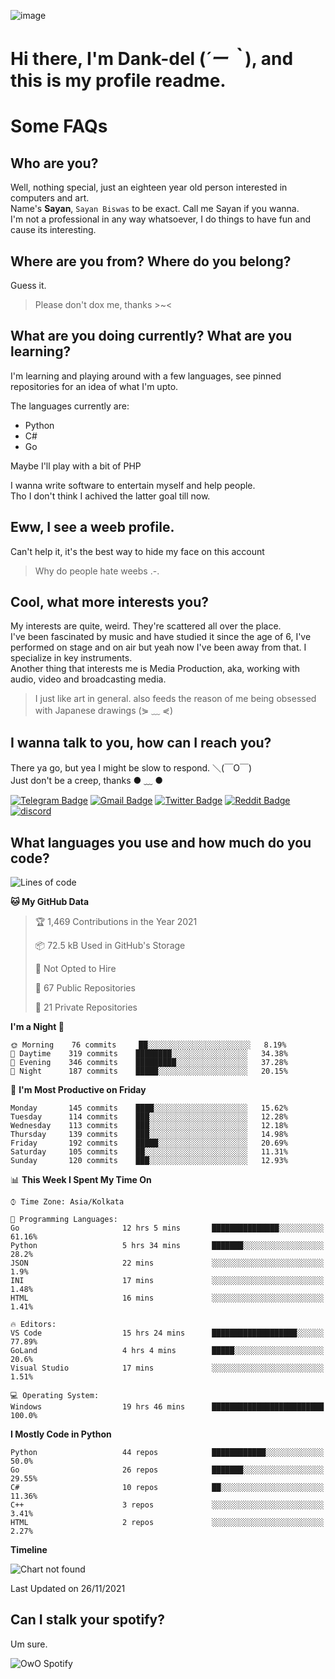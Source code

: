 ![image](https://user-images.githubusercontent.com/63096193/125182844-29f20800-e22f-11eb-8dc9-b0f2d29647bb.png)

# **Hi there, I'm Dank-del (*´ー｀*), and this is my profile readme.**
<!--  [![Profile views](https://gpvc.arturio.dev/dank-del)](https://github.com/dank-del) -->
# Some FAQs

## **Who are you?**

Well, nothing special, just an eighteen year old person interested in computers and art. \
Name's **Sayan**, `Sayan Biswas` to be exact. Call me Sayan if you wanna. \
I'm not a professional in any way whatsoever, I do things to have fun and cause its interesting.

## **Where are you from? Where do you belong?**

Guess it.
> Please don't dox me, thanks >~<

## **What are you doing currently? What are you learning?**

I'm learning and playing around with a few languages, see pinned repositories for an idea of what I'm upto.

The languages currently are:

- Python
- C#
- Go

Maybe I'll play with a bit of PHP

I wanna write software to entertain myself and help people. \
Tho I don't think I achived the latter goal till now.

## **Eww, I see a weeb profile.**

Can't help it, it's the best way to hide my face on this account
> Why do people hate weebs .-.

## **Cool, what more interests you?**

My interests are quite, weird. They're scattered all over the place. \
I've been fascinated by music and have studied it since the age of 6, I've performed on stage and on air but yeah now I've been away from that. I specialize in key instruments. \
Another thing that interests me is Media Production, aka, working with audio, video and broadcasting media.

> I just like art in general. also feeds the reason of me being obsessed with Japanese drawings (⋟ ﹏ ⋞)

## **I wanna talk to you, how can I reach you?**

There ya go, but yea I might be slow to respond. ＼(￣O￣) \
Just don't be a creep, thanks ● ﹏ ●

[![Telegram Badge](https://img.shields.io/badge/-dank_as_fuck-1ca0f1?style=flat-square&logo=telegram&logoColor=white&link=https://t.me/dank_as_fuck)](https://t.me/dank_as_fuck)
[![Gmail Badge](https://img.shields.io/badge/-chizuru@kanojo.tk-c14438?style=flat-square&logo=Gmail&logoColor=white&link=mailto:chizuru@kanojo.tk)](mailto:chizuru@kanojo.tk)
[![Twitter Badge](https://img.shields.io/twitter/follow/TheDankDel?style=social)](https://twitter.com/TheDankDel)
[![Reddit Badge](https://img.shields.io/reddit/user-karma/combined/dank_as_fuck_?style=social)](https://www.reddit.com/user/dank_as_fuck_/)
[![discord](https://discord-md-badge.vercel.app/api/shield/506536929152466945?style=social)](https://discordapp.com/users/506536929152466945)

## **What languages you use and how much do you code?**

<!--START_SECTION:waka-->
![Lines of code](https://img.shields.io/badge/From%20Hello%20World%20I%27ve%20Written-951124%20lines%20of%20code-blue)

**🐱 My GitHub Data** 

> 🏆 1,469 Contributions in the Year 2021
 > 
> 📦 72.5 kB Used in GitHub's Storage 
 > 
> 🚫 Not Opted to Hire
 > 
> 📜 67 Public Repositories 
 > 
> 🔑 21 Private Repositories  
 > 
**I'm a Night 🦉** 

```text
🌞 Morning    76 commits     ██░░░░░░░░░░░░░░░░░░░░░░░   8.19% 
🌆 Daytime    319 commits    ████████░░░░░░░░░░░░░░░░░   34.38% 
🌃 Evening    346 commits    █████████░░░░░░░░░░░░░░░░   37.28% 
🌙 Night      187 commits    █████░░░░░░░░░░░░░░░░░░░░   20.15%

```
📅 **I'm Most Productive on Friday** 

```text
Monday       145 commits    ████░░░░░░░░░░░░░░░░░░░░░   15.62% 
Tuesday      114 commits    ███░░░░░░░░░░░░░░░░░░░░░░   12.28% 
Wednesday    113 commits    ███░░░░░░░░░░░░░░░░░░░░░░   12.18% 
Thursday     139 commits    ███░░░░░░░░░░░░░░░░░░░░░░   14.98% 
Friday       192 commits    █████░░░░░░░░░░░░░░░░░░░░   20.69% 
Saturday     105 commits    ██░░░░░░░░░░░░░░░░░░░░░░░   11.31% 
Sunday       120 commits    ███░░░░░░░░░░░░░░░░░░░░░░   12.93%

```


📊 **This Week I Spent My Time On** 

```text
⌚︎ Time Zone: Asia/Kolkata

💬 Programming Languages: 
Go                       12 hrs 5 mins       ███████████████░░░░░░░░░░   61.16% 
Python                   5 hrs 34 mins       ███████░░░░░░░░░░░░░░░░░░   28.2% 
JSON                     22 mins             ░░░░░░░░░░░░░░░░░░░░░░░░░   1.9% 
INI                      17 mins             ░░░░░░░░░░░░░░░░░░░░░░░░░   1.48% 
HTML                     16 mins             ░░░░░░░░░░░░░░░░░░░░░░░░░   1.41%

🔥 Editors: 
VS Code                  15 hrs 24 mins      ███████████████████░░░░░░   77.89% 
GoLand                   4 hrs 4 mins        █████░░░░░░░░░░░░░░░░░░░░   20.6% 
Visual Studio            17 mins             ░░░░░░░░░░░░░░░░░░░░░░░░░   1.51%

💻 Operating System: 
Windows                  19 hrs 46 mins      █████████████████████████   100.0%

```

**I Mostly Code in Python** 

```text
Python                   44 repos            ████████████░░░░░░░░░░░░░   50.0% 
Go                       26 repos            ███████░░░░░░░░░░░░░░░░░░   29.55% 
C#                       10 repos            ██░░░░░░░░░░░░░░░░░░░░░░░   11.36% 
C++                      3 repos             ░░░░░░░░░░░░░░░░░░░░░░░░░   3.41% 
HTML                     2 repos             ░░░░░░░░░░░░░░░░░░░░░░░░░   2.27%

```


**Timeline**

![Chart not found](https://raw.githubusercontent.com/Dank-del/Dank-del/main/charts/bar_graph.png) 


 Last Updated on 26/11/2021
<!--END_SECTION:waka-->

## **Can I stalk your spotify?**

Um sure.

![OwO Spotify](https://spotify-recently-played-readme.vercel.app/api?user=31fdrsslnr7nvq4ytqwtw7c4rxfm&count=5)
